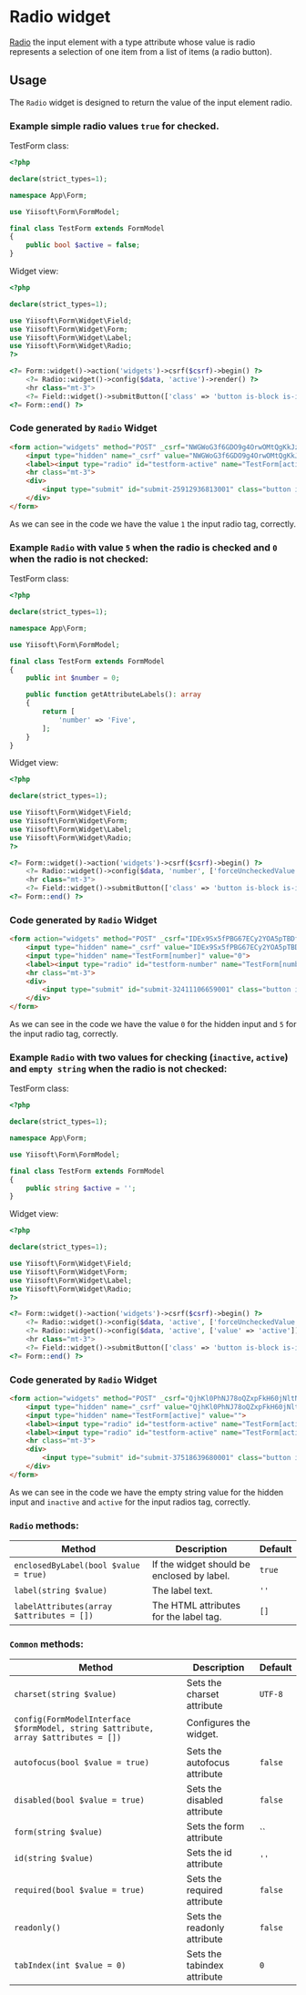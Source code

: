 # Radio widget

[Radio](https://www.w3.org/TR/2012/WD-html-markup-20120329/input.radio.html) the input element with a type attribute whose value is radio represents a selection of one item from a list of items (a radio button).

## Usage

The `Radio` widget is designed to return the value of the input element radio.

### Example simple radio values `true` for checked.

TestForm class:

```php
<?php

declare(strict_types=1);

namespace App\Form;

use Yiisoft\Form\FormModel;

final class TestForm extends FormModel
{
    public bool $active = false;
}
```

Widget view:

```php
<?php

declare(strict_types=1);

use Yiisoft\Form\Widget\Field;
use Yiisoft\Form\Widget\Form;
use Yiisoft\Form\Widget\Label;
use Yiisoft\Form\Widget\Radio;
?>

<?= Form::widget()->action('widgets')->csrf($csrf)->begin() ?>
    <?= Radio::widget()->config($data, 'active')->render() ?>
    <hr class="mt-3">
    <?= Field::widget()->submitButton(['class' => 'button is-block is-info is-fullwidth', 'value' => 'Save']); ?>
<?= Form::end() ?>
```

### Code generated by `Radio` Widget

```html
<form action="widgets" method="POST" _csrf="NWGWoG3f6GDO9g4OrwOMtQgKkJzJiWD3W-w1WJRZk7dCINrkQOevNvqnZT_EV-rYYGyhxbPHCZEJikQ-7hjXzg==">
    <input type="hidden" name="_csrf" value="NWGWoG3f6GDO9g4OrwOMtQgKkJzJiWD3W-w1WJRZk7dCINrkQOevNvqnZT_EV-rYYGyhxbPHCZEJikQ-7hjXzg==">
    <label><input type="radio" id="testform-active" name="TestForm[active]" value="1"> Active</label>
    <hr class="mt-3">
    <div>
        <input type="submit" id="submit-25912936813001" class="button is-block is-info is-fullwidth" name="submit-25912936813001" value="Save">
    </div>
</form>
```

As we can see in the code we have the value `1` the input radio tag, correctly.

### Example `Radio` with value `5` when the radio is checked and `0` when the radio is not checked:

TestForm class:

```php
<?php

declare(strict_types=1);

namespace App\Form;

use Yiisoft\Form\FormModel;

final class TestForm extends FormModel
{
    public int $number = 0;

    public function getAttributeLabels(): array
    {
        return [
            'number' => 'Five',
        ];
    }
}
```

Widget view:

```php
<?php

declare(strict_types=1);

use Yiisoft\Form\Widget\Field;
use Yiisoft\Form\Widget\Form;
use Yiisoft\Form\Widget\Label;
use Yiisoft\Form\Widget\Radio;
?>

<?= Form::widget()->action('widgets')->csrf($csrf)->begin() ?>
    <?= Radio::widget()->config($data, 'number', ['forceUncheckedValue' => 0, 'value' => 5])->render() ?>
    <hr class="mt-3">
    <?= Field::widget()->submitButton(['class' => 'button is-block is-info is-fullwidth', 'value' => 'Save']); ?>
<?= Form::end() ?>
```

### Code generated by `Radio` Widget

```html
<form action="widgets" method="POST" _csrf="IDEx9Sx5fPBG67ECy2YOA5pTBDfOl9WVnivOQMzTsOpXcH2xAUE7pnK62jOgMmhu8jU1brTZvPPMTb8mtpL0kw==">
    <input type="hidden" name="_csrf" value="IDEx9Sx5fPBG67ECy2YOA5pTBDfOl9WVnivOQMzTsOpXcH2xAUE7pnK62jOgMmhu8jU1brTZvPPMTb8mtpL0kw==">
    <input type="hidden" name="TestForm[number]" value="0">
    <label><input type="radio" id="testform-number" name="TestForm[number]" value="5"> Five</label>
    <hr class="mt-3">
    <div>
        <input type="submit" id="submit-32411106659001" class="button is-block is-info is-fullwidth" name="submit-32411106659001" value="Save">
    </div>
</form>
```

As we can see in the code we have the value `0` for the hidden input and `5` for the input radio tag, correctly.

### Example `Radio` with two values for checking (`inactive`, `active`) and `empty string` when the radio is not checked:

TestForm class:

```php
<?php

declare(strict_types=1);

namespace App\Form;

use Yiisoft\Form\FormModel;

final class TestForm extends FormModel
{
    public string $active = '';
}
```

Widget view:

```php
<?php

declare(strict_types=1);

use Yiisoft\Form\Widget\Field;
use Yiisoft\Form\Widget\Form;
use Yiisoft\Form\Widget\Label;
use Yiisoft\Form\Widget\Radio;
?>

<?= Form::widget()->action('widgets')->csrf($csrf)->begin() ?>
    <?= Radio::widget()->config($data, 'active', ['forceUncheckedValue' => '', 'value' => 'inactive'])->label('inactive')->render() ?>
    <?= Radio::widget()->config($data, 'active', ['value' => 'active'])->render() ?>
    <hr class="mt-3">
    <?= Field::widget()->submitButton(['class' => 'button is-block is-info is-fullwidth', 'value' => 'Save']); ?>
<?= Form::end() ?>
```

### Code generated by `Radio` Widget

```html
<form action="widgets" method="POST" _csrf="QjhKl0PhNJ78oQZxpFkH60jNltN__N718QO3rghokbA1eQbTbtlzyMjwbUDPDWGGIKunigWyt5OjZcbIcinVyQ==">
    <input type="hidden" name="_csrf" value="QjhKl0PhNJ78oQZxpFkH60jNltN__N718QO3rghokbA1eQbTbtlzyMjwbUDPDWGGIKunigWyt5OjZcbIcinVyQ==">
    <input type="hidden" name="TestForm[active]" value="">
    <label><input type="radio" id="testform-active" name="TestForm[active]" value="inactive"> inactive</label>
    <label><input type="radio" id="testform-active" name="TestForm[active]" value="active"> Active</label>
    <hr class="mt-3">
    <div>
        <input type="submit" id="submit-37518639680001" class="button is-block is-info is-fullwidth" name="submit-37518639680001" value="Save">
    </div>
</form>
```

As we can see in the code we have the empty string value for the hidden input and `inactive` and `active` for the input radios tag, correctly. 

### `Radio` methods: 

Method | Description | Default
-------|-------------|---------
`enclosedByLabel(bool $value = true)` | If the widget should be enclosed by label. | `true`
`label(string $value)` | The label text. | `''`
`labelAttributes(array $attributes = [])` | The HTML attributes for the label tag. | `[]`

### `Common` methods:

Method | Description | Default
-------|-------------|---------
`charset(string $value)` | Sets the charset attribute | `UTF-8`
`config(FormModelInterface $formModel, string $attribute, array $attributes = [])` | Configures the widget. |
`autofocus(bool $value = true)` | Sets the autofocus attribute | `false`
`disabled(bool $value = true)` | Sets the disabled attribute | `false`
`form(string $value)` | Sets the form attribute | ``
`id(string $value)` | Sets the id attribute | `''`
`required(bool $value = true)` | Sets the required attribute | `false`
`readonly()` | Sets the readonly attribute | `false`
`tabIndex(int $value = 0)` | Sets the tabindex attribute | `0`

